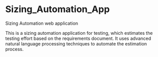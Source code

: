 # Sizing_Automation_App
Sizing Automation web application

This is a sizing automation application for testing, which estimates the testing effort based on the requirements document.
It uses advanced natural language processing techniques to automate the estimation process.
